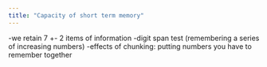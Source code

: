 ```yaml
---
title: "Capacity of short term memory"
---
```

-we retain 7 +- 2 items of information
-digit span test (remembering a series of increasing numbers)
-effects of chunking: putting numbers you have to remember together

